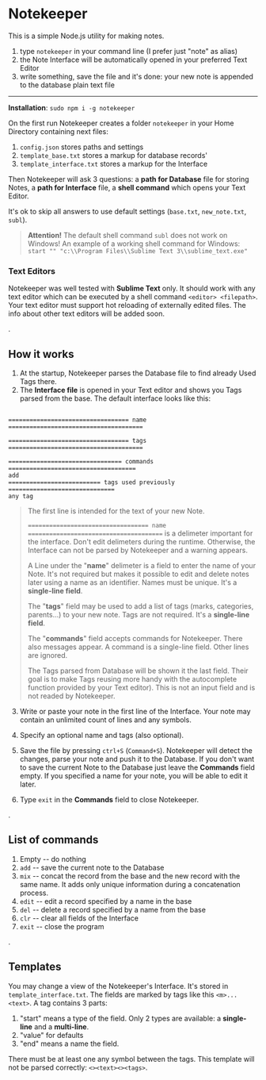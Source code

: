 # Notekeeper


This is a simple Node.js utility for making notes. 

1. type `notekeeper` in your command line (I prefer just "note" as alias) 
2. the Note Interface will be automatically opened in your preferred Text Editor 
3. write something, save the file and it's done: your new note is appended to the database plain text file 

----

**Installation**: `sudo npm i -g notekeeper`

On the first run Notekeeper creates a folder `notekeeper` in your Home Directory containing next files: 
1. `config.json` stores paths and settings 
2. `template_base.txt` stores a markup for database records' 
3. `template_interface.txt` stores a markup for the Interface 

Then Notekeeper will ask 3 questions: 
a **path for Database** file for storing Notes, 
a **path for Interface** file, 
a **shell command** which opens your Text Editor. 

It's ok to skip all answers to use default settings (`base.txt`, `new_note.txt`, `subl`). 

> **Attention!** 
> The default shell command `subl` does not work on Windows! 
> An example of a working shell command for Windows: `start "" "c:\\Program Files\\Sublime Text 3\\sublime_text.exe"` 


### Text Editors
Notekeeper was well tested with **Sublime Text** only. 
It should work with any text editor which can be executed by a shell command `<editor> <filepath>`. 
Your text editor must support hot reloading of externally edited files. 
The info about other text editors will be added soon.

.


## How it works

1. At the startup, Notekeeper parses the Database file to find already Used Tags there. 
2. The **Interface file** is opened in your Text editor and shows you Tags parsed from the base.
The default interface looks like this:
```

================================== name ======================================

================================== tags ======================================

================================ commands ====================================
add
========================== tags used previously ==============================
any tag

```
> The first line is intended for the text of your new Note. 
>
> `================================== name ======================================` is a delimeter important for the interface. 
> Don't edit delimeters during the runtime. Otherwise, the Interface can not be parsed by Notekeeper and a warning appears. 
> 
> A Line under the "**name**" delimeter is a field to enter the name of your Note. It's not required but makes it possible to edit and delete notes later using a name as an identifier. Names must be unique. It's a **single-line field**. 
> 
> The "**tags**" field may be used to add a list of tags (marks, categories, parents...) to your new note. Tags are not required. It's a **single-line field**. 
> 
> The "**commands**" field accepts commands for Notekeeper. There also messages appear. A command is a single-line field. Other lines are ignored. 
> 
> The Tags parsed from Database will be shown it the last field. Their goal is to make Tags reusing more handy with the autocomplete function provided by your Text editor). This is not an input field and is not readed by Notekeeper. 

3. Write or paste your note in the first line of the Interface. Your note may contain an unlimited count of lines and any symbols. 

4. Specify an optional name and tags (also optional). 

5. Save the file by pressing `ctrl+S` (`Command+S`). 
Notekeeper will detect the changes, parse your note and push it to the Database. 
If you don't want to save the current Note to the Database just leave the **Commands** field empty. 
If you specified a name for your note, you will be able to edit it later.

5. Type `exit` in the **Commands** field to close Notekeeper.

.

## List of commands

1. Empty -- do nothing
2. `add` -- save the current note to the Database
3. `mix` -- concat the record from the base and the new record with the same name. It adds only unique information during a concatenation process.
4. `edit` -- edit a record specified by a name in the base
5. `del` -- delete a record specified by a name from the base
6. `clr` -- clear all fields of the Interface
7. `exit` -- close the program

.

## Templates

You may change a view of the Notekeeper's Interface. It's stored in `template_interface.txt`. The fields are marked by tags like this `<m>...<text>`. A tag contains 3 parts:

1. "start" means a type of the field. Only 2 types are available: a **single-line** and a **multi-line**.
2. "value" for defaults
3. "end" means a name the field.

There must be at least one any symbol between the tags. This template will not be parsed correctly: `<><text><><tags>`. 
